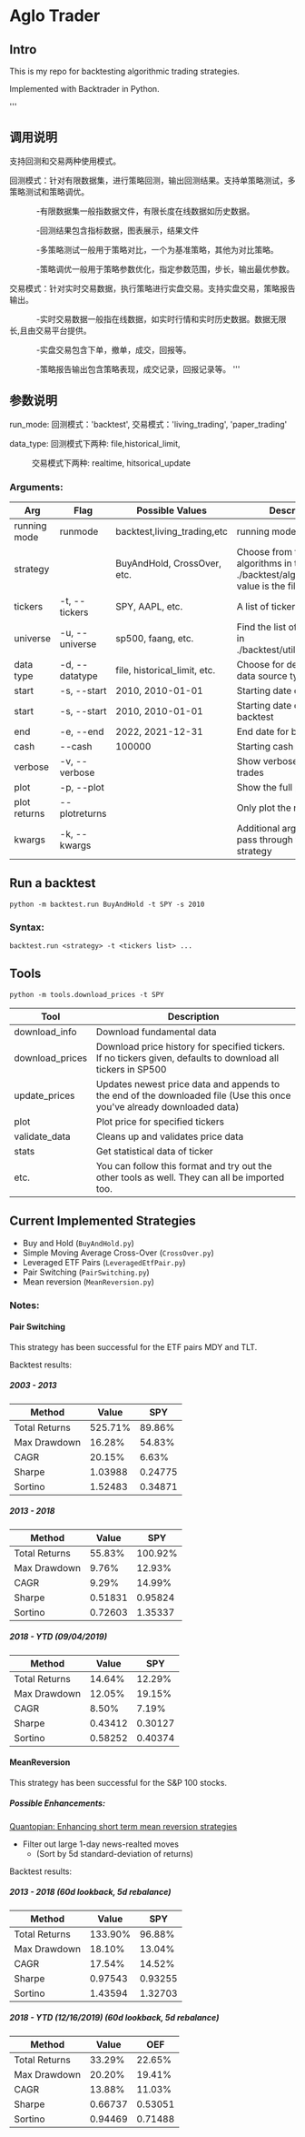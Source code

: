 # Aglo Trader

## Intro

This is my repo for backtesting algorithmic trading strategies.

Implemented with Backtrader in Python.

'''
## 调用说明

支持回测和交易两种使用模式。

回测模式：针对有限数据集，进行策略回测，输出回测结果。支持单策略测试，多策略测试和策略调优。

            -有限数据集一般指数据文件，有限长度在线数据如历史数据。

            -回测结果包含指标数据，图表展示，结果文件

            -多策略测试一般用于策略对比，一个为基准策略，其他为对比策略。

            -策略调优一般用于策略参数优化，指定参数范围，步长，输出最优参数。

交易模式：针对实时交易数据，执行策略进行实盘交易。支持实盘交易，策略报告输出。

            -实时交易数据一般指在线数据，如实时行情和实时历史数据。数据无限长,且由交易平台提供。

            -实盘交易包含下单，撤单，成交，回报等。

            -策略报告输出包含策略表现，成交记录，回报记录等。
'''

## 参数说明

run_mode: 回测模式：'backtest', 交易模式：'living_trading', 'paper_trading'

data_type: 回测模式下两种: file,historical_limit,

          交易模式下两种: realtime, hitsorical_update


### Arguments:

| Arg          | Flag           | Possible Values             | Description                                                                                 |
| ------------ | -------------- | --------------------------- | ------------------------------------------------------------------------------------------- |
| running mode | runmode        | backtest,living_trading,etc | running mode
| strategy     |                | BuyAndHold, CrossOver, etc. | Choose from the list of algorithms in the ./backtest/algos/. The arg value is the filename. |
| tickers      | -t, --tickers  | SPY, AAPL, etc.             | A list of tickers to use.                                                                   |
| universe     | -u, --universe | sp500, faang, etc.          | Find the list of uniuverses in ./backtest/utils/universe.py    
| data type    | -d, --datatype | file, historical_limit, etc.| Choose for description data source type
| start        | -s, --start    | 2010, 2010-01-01            | Starting date of the                              |
| start        | -s, --start    | 2010, 2010-01-01            | Starting date of the backtest                                                               |
| end          | -e, --end      | 2022, 2021-12-31            | End date for backtest                                                                       |
| cash         | --cash         | 100000                      | Starting cash balance                                                                       |
| verbose      | -v, --verbose  |                             | Show verbose details of all trades                                                          |
| plot         | -p, --plot     |                             | Show the full plot                                                                          |
| plot returns | --plotreturns  |                             | Only plot the returns                                                                       |
| kwargs       | -k, --kwargs   |                             | Additional arguments to pass through to the strategy                                        |


## Run a backtest

```
python -m backtest.run BuyAndHold -t SPY -s 2010
```

### Syntax:

```
backtest.run <strategy> -t <tickers list> ...
```


## Tools

```
python -m tools.download_prices -t SPY
```

| Tool            | Description                                                                                                            |
| --------------- | ---------------------------------------------------------------------------------------------------------------------- |
| download_info   | Download fundamental data                                                                                              |
| download_prices | Download price history for specified tickers. If no tickers given, defaults to download all tickers in SP500           |
| update_prices   | Updates newest price data and appends to the end of the downloaded file (Use this once you've already downloaded data) |
| plot            | Plot price for specified tickers                                                                                       |
| validate_data   | Cleans up and validates price data                                                                                     |
| stats           | Get statistical data of ticker                                                                                         |
| etc.            | You can follow this format and try out the other tools as well. They can all be imported too.                          |

## Current Implemented Strategies

-   Buy and Hold (`BuyAndHold.py`)
-   Simple Moving Average Cross-Over (`CrossOver.py`)
-   Leveraged ETF Pairs (`LeveragedEtfPair.py`)
-   Pair Switching (`PairSwitching.py`)
-   Mean reversion (`MeanReversion.py`)

### Notes:

#### Pair Switching

This strategy has been successful for the ETF pairs MDY and TLT.

Backtest results:

##### 2003 - 2013

| Method        | Value   | SPY     |
| ------------- | ------- | ------- |
| Total Returns | 525.71% | 89.86%  |
| Max Drawdown  | 16.28%  | 54.83%  |
| CAGR          | 20.15%  | 6.63%   |
| Sharpe        | 1.03988 | 0.24775 |
| Sortino       | 1.52483 | 0.34871 |

##### 2013 - 2018

| Method        | Value   | SPY     |
| ------------- | ------- | ------- |
| Total Returns | 55.83%  | 100.92% |
| Max Drawdown  | 9.76%   | 12.93%  |
| CAGR          | 9.29%   | 14.99%  |
| Sharpe        | 0.51831 | 0.95824 |
| Sortino       | 0.72603 | 1.35337 |

##### 2018 - YTD (09/04/2019)

| Method        | Value   | SPY     |
| ------------- | ------- | ------- |
| Total Returns | 14.64%  | 12.29%  |
| Max Drawdown  | 12.05%  | 19.15%  |
| CAGR          | 8.50%   | 7.19%   |
| Sharpe        | 0.43412 | 0.30127 |
| Sortino       | 0.58252 | 0.40374 |

#### MeanReversion

This strategy has been successful for the S&P 100 stocks.

##### Possible Enhancements:

[Quantopian: Enhancing short term mean reversion strategies](https://www.quantopian.com/posts/enhancing-short-term-mean-reversion-strategies-1)

-   Filter out large 1-day news-realted moves
    -   (Sort by 5d standard-deviation of returns)

Backtest results:

##### 2013 - 2018 (60d lookback, 5d rebalance)

| Method        | Value   | SPY     |
| ------------- | ------- | ------- |
| Total Returns | 133.90% | 96.88%  |
| Max Drawdown  | 18.10%  | 13.04%  |
| CAGR          | 17.54%  | 14.52%  |
| Sharpe        | 0.97543 | 0.93255 |
| Sortino       | 1.43594 | 1.32703 |

##### 2018 - YTD (12/16/2019) (60d lookback, 5d rebalance)

| Method        | Value   | OEF     |
| ------------- | ------- | ------- |
| Total Returns | 33.29%  | 22.65%  |
| Max Drawdown  | 20.20%  | 19.41%  |
| CAGR          | 13.88%  | 11.03%  |
| Sharpe        | 0.66737 | 0.53051 |
| Sortino       | 0.94469 | 0.71488 |

